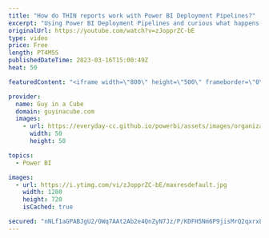 ```yaml
---
title: "How do THIN reports work with Power BI Deployment Pipelines?"
excerpt: "Using Power BI Deployment Pipelines and curious what happens when the report and dataset are in different workspaces? How does it work when you promote to another pipeline? Kevin Arnold shows us!  Kevin Arnold: https://twitter.com/kevarnold https://www.linkedin.com/in/kevarnold/  📢 Become a member:"
originalUrl: https://youtube.com/watch?v=zJopprZC-bE
type: video
price: Free
length: PT4M5S
publishedDateTime: 2023-03-16T15:00:49Z
heat: 50

featuredContent: "<iframe width=\"800\" height=\"500\" frameborder=\"0\" src=\"https://www.youtube.com/embed/zJopprZC-bE\" allow=\"accelerometer; autoplay; encrypted-media; gyroscope; picture-in-picture\" allowfullscreen></iframe>"

provider:
  name: Guy in a Cube
  domain: guyinacube.com
  images:
    - url: https://everyday-cc.github.io/powerbi/assets/images/organizations/guyinacube.com-50x50.jpg
      width: 50
      height: 50

topics:
  - Power BI

images:
  - url: https://i.ytimg.com/vi/zJopprZC-bE/maxresdefault.jpg
    width: 1280
    height: 720
    isCached: true

secured: "nNLf1aGPABJgU2/OWq7AAt2Ab2e4QnZyN7Jz/P/KDFH5Nm6P9jisMrQ2qxrxL7H6Blvp7uRnIFP/qGrao+c7OhDFEoxfgOSAxaPn43MwcAiE/f7FfmMXPKM7FqgpqCjPLvoqjoXngS4ou/nHTD2pB3dKC5lWOSsWeb0mIvPRIsH//8niFPLFKXJHuA9x+zGaztm/0YpCTXI0tvpClxYbyvrJwlZFJKLryCttZplSD8DKQS6LwfCh1Ft/l/uL6G3Aiu4STZOiaIeRTu0CsEvBpJ54ADPtfT86City/hcFeNDnpQwkZD3ybVYHpNDXjn+uEETP0Ej5xtVfnbV3O+8HWNT8GtAWafsb08/d3qpaVLBGq/Z1EYBuw6jylqxd1vF8PgujVB1YDWt3kM2AdU7p/i34MFC72HsCjxAv6oLBCAA=;/NAfSJdEulRI198H7kP8jg=="
---
```


